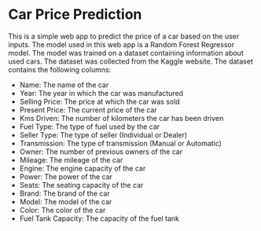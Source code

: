 # Car Price Prediction

This is a simple web app to predict the price of a car based on the user inputs. The model used in this web app is a Random Forest Regressor model. The model was trained on a dataset containing information about used cars. The dataset was collected from the Kaggle website. The dataset contains the following columns:

- Name: The name of the car
- Year: The year in which the car was manufactured
- Selling Price: The price at which the car was sold
- Present Price: The current price of the car
- Kms Driven: The number of kilometers the car has been driven
- Fuel Type: The type of fuel used by the car
- Seller Type: The type of seller (Individual or Dealer)
- Transmission: The type of transmission (Manual or Automatic)
- Owner: The number of previous owners of the car
- Mileage: The mileage of the car
- Engine: The engine capacity of the car
- Power: The power of the car
- Seats: The seating capacity of the car
- Brand: The brand of the car
- Model: The model of the car
- Color: The color of the car
- Fuel Tank Capacity: The capacity of the fuel tank